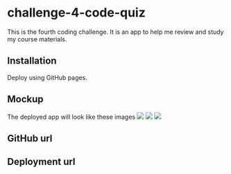 # challenge-4-code-quiz

This is the fourth coding challenge. It is an app to help me review and study my course materials.

## Installation

Deploy using GitHub pages.

## Mockup

The deployed app will look like these images
![](..assets\Images\2022-10-11_23-04-53.png)
![](..assets\Images\2022-10-11_23-04-31.png)
![](..assets\Images\2022-10-11_23-04-17.png)

## GitHub url

## Deployment url
